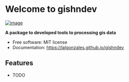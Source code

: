 # Welcome to gishndev


[![image](https://img.shields.io/pypi/v/gishndev.svg)](https://pypi.python.org/pypi/gishndev)


**A package to developed tools to processing gis data**


-   Free software: MIT license
-   Documentation: <https://lalgonzales.github.io/gishndev>
    

## Features

-   TODO
